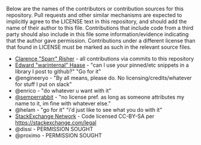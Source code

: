 Below are the names of the contributors or contribution sources for this repository. Pull requests and other similar mechanisms are expected to implicitly agree to the LICENSE text in this repository, and should add the name of their author to this file. Contributions that include code from a third party should also include in this file some information/evidence indicating that the author gave permission. Contributions under a different license than that found in LICENSE must be marked as such in the relevant source files.

- [Clarence "Sparr" Risher](http://github.com/sparr) - all contributions via commits to this repository
- [Edward "warinternal" Haase](https://github.com/edhaase) - "can I use your pinned/etc snippets in a library I post to github?" "Go for it"
- @engineeryo - "By all means, please do.  No licensing/credits/whatever for stuff I put on slack"
- @enrico - "do whatever u want with it"
- [@semperrabbit](https://github.com/semperrabbit) - "no license pref. as long as someone attributes my name to it, im fine with whatever else."
- @helam - "go for it" "i'd just like to see what you do with it"
- [StackExchange Network](http://stackexchange.com) - Code licensed CC-BY-SA per https://stackexchange.com/legal
- @dissi - PERMISSION SOUGHT
- @proximo - PERMISSION SOUGHT